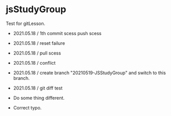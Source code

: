 # jsStudyGroup

Test for gitLesson.

* 2021.05.18 / 1th commit scess push scess
* 2021.05.18 / reset failure
* 2021.05.18 / pull scess
* 2021.05.18 / conflict

* 2021.05.18 / create branch "20210519-JSStudyGroup" and switch to this branch.
* 2021.05.18 / git diff test
* Do some thing different.
* Correct typo.

